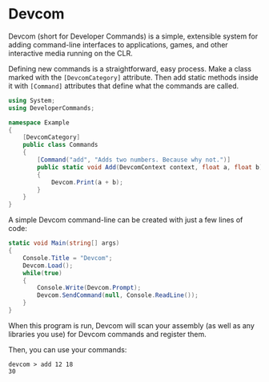 Devcom
======

Devcom (short for Developer Commands) is a simple, extensible system for adding command-line interfaces to applications, games, and other interactive media running on the CLR.

Defining new commands is a straightforward, easy process. Make a class marked with the `[DevcomCategory]` attribute. Then add static methods inside it with `[Command]` attributes that define what the commands are called.

```cs
using System;
using DeveloperCommands;

namespace Example
{
    [DevcomCategory]
    public class Commands
    {
        [Command("add", "Adds two numbers. Because why not.")]
        public static void Add(DevcomContext context, float a, float b)
        {
            Devcom.Print(a + b);
        }
    }
}
```

A simple Devcom command-line can be created with just a few lines of code:

```cs
static void Main(string[] args)
{
    Console.Title = "Devcom";
    Devcom.Load();
    while(true)
    {
        Console.Write(Devcom.Prompt);
        Devcom.SendCommand(null, Console.ReadLine());
    }
}
```

When this program is run, Devcom will scan your assembly (as well as any libraries you use) for Devcom commands and register them.

Then, you can use your commands:
```
devcom > add 12 18
30
```
